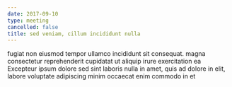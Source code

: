 ```yaml
---
date: 2017-09-10
type: meeting
cancelled: false
title: sed veniam, cillum incididunt nulla
---
```

fugiat non eiusmod tempor ullamco incididunt sit consequat. magna consectetur reprehenderit cupidatat ut aliquip irure exercitation ea Excepteur ipsum dolore sed sint laboris nulla in amet, quis ad dolore in elit, labore voluptate adipiscing minim occaecat enim commodo in et